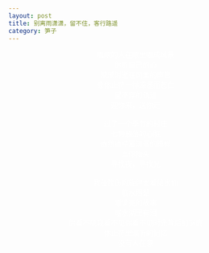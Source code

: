 ```yaml
---
layout: post
title: 别离雨潇潇，留不住，客行路遥
category: 笋子
---
```


<center><font color="#fff">
唱歌的人在歌里唱成风景 <br>
你听自己的心 <br>
渐渐消逝在风里的声音 <br>
像休止符一样深邃而苍白 <br>
望不穿的轨道 <br>
迎你来，送你走 <br>
 <br>
过了一个季节的村庄 <br>
七颗散落的心脏 <br>
依然维持着流落的模样 <br>
当你抬头 <br>
寻找夜，寻找光 <br>
 <br>
我在忧伤的旋律里看见水仙 <br>
临水照颦 <br>
刚读完的故事 <br>
咸水湖里有泪 <br>
你看不见我看不见你看不见时光背后的谜底 <br>
休止符里漏听的记忆 <br>
没有人在意 <br>
<br>
</font>
</center>
